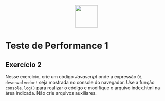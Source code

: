 <p align="center">
    <img src="assets/logo_infnet.png" width="70" height="70" />
</p>

# Teste de Performance 1

## Exercício 2

Nesse exercício, crie um código *Javascript* onde a expressão `Oi desenvolvedor!` seja mostrada no console do navegador. Use a função `console.log()` para realizar o código e modifique o arquivo index.html na área indicada. Não crie arquivos auxiliares.